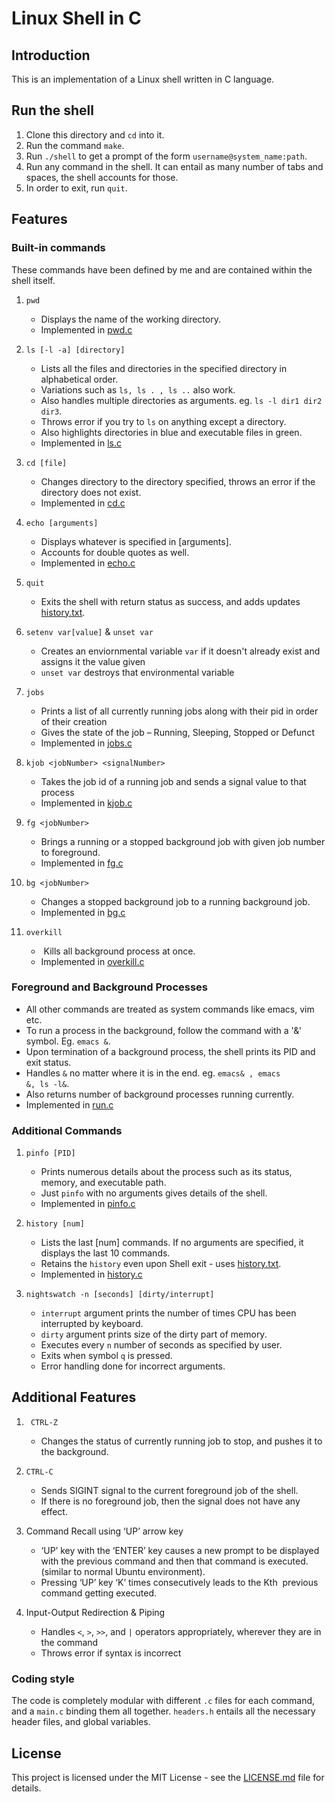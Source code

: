 # Linux Shell in C

## Introduction

This is an implementation of a Linux shell written in C language.


## Run the shell

1. Clone this directory and `cd` into it.
2. Run the command `make`.
3. Run `./shell` to get a prompt of the form `username@system_name:path`.
4. Run any command in the shell. It can entail as many number of tabs and spaces, the shell accounts for those.
5. In order to exit, run `quit`.

## Features

### Built-in commands

These commands have been defined by me and are contained within the shell itself.

1. `pwd`
    
    - Displays the name of the working directory.
    - Implemented in [pwd.c](pwd.c)

2. `ls [-l -a] [directory]`
    
    - Lists all the files and directories in the specified directory in alphabetical order.
    - Variations such as `ls, ls . , ls ..` also work.
    - Also handles multiple directories as arguments. eg. `ls -l dir1 dir2 dir3`.
    - Throws error if you try to `ls` on anything except a directory. 
    - Also highlights directories in blue and executable files in green.
    - Implemented in [ls.c](ls.c)

3. `cd [file]`
    
    - Changes directory to the directory specified, throws an error if the directory does not exist.
    - Implemented in [cd.c](cd.c)

4. `echo [arguments]`
    
    - Displays whatever is specified in [arguments]. 
    - Accounts for double quotes as well.
    - Implemented in [echo.c](echo.c)

5. `quit`

    - Exits the shell with return status as success, and adds updates [history.txt](history.text).

6. `setenv var[value]` & `unset var`

    - Creates an enviornmental variable `var` if it doesn't already exist and assigns it the value given
    - `unset var` destroys that environmental variable

7.  `jobs`

    - Prints a list of all currently running jobs along with their pid in order of their creation
    - Gives the state of the job – Running, Sleeping, Stopped or Defunct
    - Implemented in [jobs.c](jobs.c)

8. `kjob <jobNumber> <signalNumber>` 
    
    - Takes the job id of a running job and sends a signal value to that process
    - Implemented in [kjob.c](kjob.c)

9. `fg <jobNumber>`
    
    - Brings a running or a stopped background job with given job number to foreground.
    - Implemented in [fg.c](fg.c)

10. `bg <jobNumber>`

    - Changes a stopped background job to a running background job.
    - Implemented in [bg.c](bg.c)

11. `overkill`

    - ​ Kills all background process at once.
    - Implemented in [overkill.c](overkill.c)

### Foreground and Background Processes

- All other commands are treated as system commands like emacs, vim etc.
- To run a process in the background, follow the command with a '&' symbol. Eg. `emacs &`.
- Upon termination of a background process, the shell prints its PID and exit status.
- Handles `&` no matter where it is in the end. eg. `emacs& , emacs         &, ls -l&`.
- Also returns number of background processes running currently.
- Implemented in [run.c](run.c) 

### Additional Commands

1. `pinfo [PID]`

    - Prints numerous details about the process such as its status, memory, and executable path.
    - Just `pinfo` with no arguments gives details of the shell.
    - Implemented in [pinfo.c](pinfo.c)

2. `history [num]`

    - Lists the last [num] commands. If no arguments are specified, it displays the last 10 commands.
    - Retains the `history` even upon Shell exit - uses [history.txt](history.text).
    - Implemented in [history.c](history.c) 

3. `nightswatch -n [seconds] [dirty/interrupt]`

    - `interrupt` argument prints the number of times CPU has been interrupted by keyboard.
    - `dirty` argument prints size of the dirty part of memory.
    - Executes every `n` number of seconds as specified by user.
    - Exits when symbol `q` is pressed.
    - Error handling done for incorrect arguments.


## Additional Features

1. `​ CTRL-Z`

    - Changes the status of currently running job to stop, and pushes it to the background.

2. `CTRL-C`

    - Sends SIGINT signal to the current foreground job of the shell​.
    - If there is no foreground job, then the signal does not have any effect.

3. Command Recall using ‘UP’ arrow key

    - ‘UP’ key with the ‘ENTER’ key causes a new prompt to be displayed with the previous command and then that command is
executed. (similar to normal Ubuntu environment).
    - Pressing ‘UP’ key ‘K’ times consecutively leads to the K​th ​ previous command getting executed.

4. Input-Output Redirection & Piping

    - Handles `<`, `>`, `>>`, and `|` operators appropriately, wherever they are in the command
    - Throws error if syntax is incorrect
     

### Coding style

The code is completely modular with different `.c` files for each command, and a `main.c` binding them all together. `headers.h` entails all the necessary header files, and global variables. 


## License

This project is licensed under the MIT License - see the [LICENSE.md](LICENSE) file for details.


